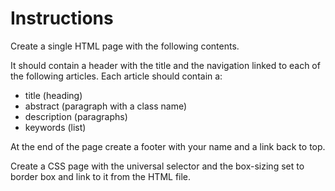# Instructions
Create a single HTML page with the following contents. 

It should contain a header with the title and the navigation linked to each of the following articles. Each article  should contain a:
- title (heading)
- abstract (paragraph with a class name)
- description (paragraphs)
- keywords (list)

At the end of the page create a footer with your name and a link back to top. 

Create a CSS page with the universal selector and the box-sizing set to border box and link to it from the HTML file. 